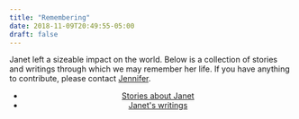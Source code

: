```yaml
---
title: "Remembering"
date: 2018-11-09T20:49:55-05:00
draft: false
---
```


Janet left a sizeable impact on the world. Below is a collection of stories and writings through which we may remember her life. If you have anything to contribute, please contact <a href="mailto:jen@lunchbag.ca">Jennifer</a>.

<center>
  <ul>
    <li><a href="/stories">Stories about Janet</a></li>
    <li><a href="/writings">Janet's writings</a></li>
  </ul>
</center>
